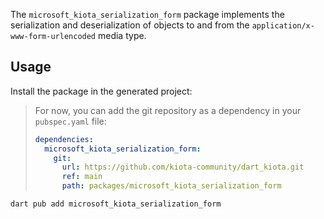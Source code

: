 The `microsoft_kiota_serialization_form` package implements the serialization and deserialization of objects
to and from the `application/x-www-form-urlencoded` media type.

## Usage

Install the package in the generated project:

> For now, you can add the git repository as a dependency in your `pubspec.yaml` file:
>
> ```yaml
> dependencies:
>   microsoft_kiota_serialization_form:
>     git:
>       url: https://github.com/kiota-community/dart_kiota.git
>       ref: main
>       path: packages/microsoft_kiota_serialization_form
> ```

```bash
dart pub add microsoft_kiota_serialization_form
```
